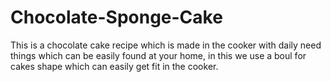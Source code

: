 # Chocolate-Sponge-Cake

This is a chocolate cake recipe which is made in the cooker with daily need things which can be easily found at your home, in this we use a boul for cakes shape which can easily get fit in the cooker.